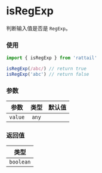 # isRegExp

判断输入值是否是 `RegExp`。

### 使用

```ts
import { isRegExp } from 'rattail'

isRegExp(/abc/) // return true
isRegExp('abc') // return false
```

### 参数

| 参数    | 类型  | 默认值 |
| ------- | :---: | -----: |
| `value` | `any` |        |

### 返回值

|   类型    |
| :-------: |
| `boolean` |
